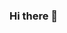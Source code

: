 ### Hi there 👋

<!--
**Ambakane7/Ambakane7** is a ✨ _special_ ✨ repository because its `README.md` (this file) appears on your GitHub profile.

Here are some ideas to get you started:

- 🔭 I’m currently working on ...
- 🌱 I’m currently learning ...
- 👯 I’m looking to collaborate on ...
- 🤔 I’m looking for help with ...
- 💬 Ask me about ...
- 📫 How to reach me: ...
- 😄 Pronouns: ...
- ⚡ Fun fact: ...
<img height="180em" src="https://github-readme-stats.vercel.app/api?username=Ambakane7&show_icons=true&hide_border=true&&count_private=true&include_all_commits=true" />
-->
